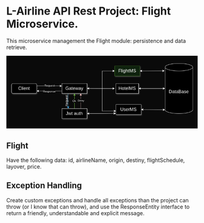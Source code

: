 # L-Airline API Rest Project: Flight Microservice.

This microservice management the Flight module: persistence and data retrieve.

![Flight-Diagram.png](images/Flight-Diagram.png)

## Flight
Have the following data: id, airlineName, origin, destiny, flightSchedule, layover, price.

## Exception Handling
Create custom exceptions and handle all exceptions than the project can throw (or I know that can throw), and use the ResponseEntity interface to return a friendly, understandable and explicit message.